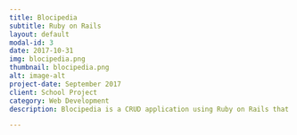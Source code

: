```yaml
---
title: Blocipedia
subtitle: Ruby on Rails
layout: default
modal-id: 3
date: 2017-10-31
img: blocipedia.png
thumbnail: blocipedia.png
alt: image-alt
project-date: September 2017
client: School Project
category: Web Development
description: Blocipedia is a CRUD application using Ruby on Rails that allows users to create public and private Markdown-based wikis. It is a project built into the back-end portion of the Bloc Web Developer Track curriculum. It integrates Stripe for upgrading accounts, Pundit gem for authorization, Devise gem for authentication, and the Redcarpet Markdown gem.

---
```

